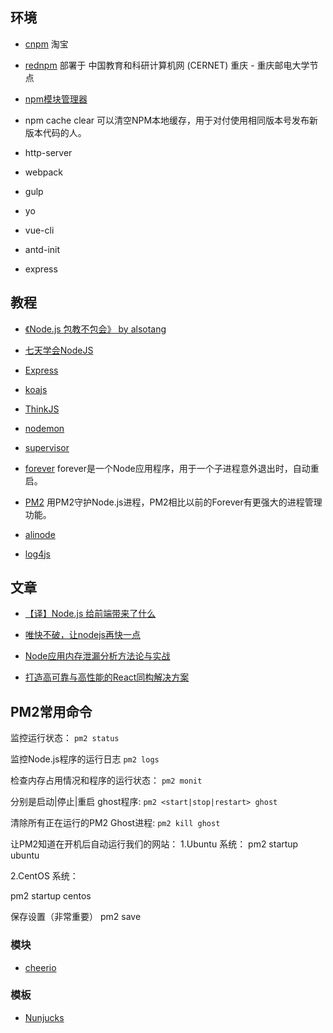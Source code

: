 ## 环境

- [cnpm](https://cnpmjs.org/) 淘宝
- [rednpm](http://npm.mirror.cqupt.edu.cn/) 部署于 中国教育和科研计算机网 (CERNET) 重庆 - 重庆邮电大学节点

- [npm模块管理器](http://javascript.ruanyifeng.com/nodejs/npm.html)

- npm cache clear 可以清空NPM本地缓存，用于对付使用相同版本号发布新版本代码的人。

- http-server
- webpack
- gulp
- yo
- vue-cli
- antd-init
- express


## 教程

- [《Node.js 包教不包会》 by alsotang](https://github.com/alsotang/node-lessons)
- [七天学会NodeJS](http://nqdeng.github.io/7-days-nodejs/)
- [Express](http://expressjs.com/)
- [koajs](https://github.com/koajs/koa)
- [ThinkJS](https://thinkjs.org/zh-cn/doc/index.html)


- [nodemon](https://github.com/remy/nodemon)
- [supervisor](https://www.npmjs.com/package/supervisor)
- [forever](https://www.npmjs.com/package/forever) forever是一个Node应用程序，用于一个子进程意外退出时，自动重启。
- [PM2](https://github.com/Unitech/pm2) 用PM2守护Node.js进程，PM2相比以前的Forever有更强大的进程管理功能。
- [alinode](http://alinode.aliyun.com/)

- [log4js](https://github.com/nomiddlename/log4js-node)


## 文章

- [【译】Node.js 给前端带来了什么](https://www.h5jun.com/post/Node.js%20%E7%BB%99%E5%89%8D%E7%AB%AF%E5%B8%A6%E6%9D%A5%E4%BA%86%E4%BB%80%E4%B9%88.html)

- [唯快不破，让nodejs再快一点](https://github.com/alibaba/beidou/blob/master/packages/beidou-docs/articles/node-performance-optimization.md)
- [Node应用内存泄漏分析方法论与实战](https://github.com/alibaba/beidou/blob/master/packages/beidou-docs/articles/node-memory-leak.md)
- [打造高可靠与高性能的React同构解决方案](https://github.com/alibaba/beidou/blob/master/packages/beidou-docs/articles/high-performance-isomorphic-app.md)

## PM2常用命令

监控运行状态：
`pm2 status`

监控Node.js程序的运行日志
`pm2 logs`

检查内存占用情况和程序的运行状态：
`pm2 monit`

分别是启动|停止|重启 ghost程序:
`pm2 <start|stop|restart> ghost`

清除所有正在运行的PM2 Ghost进程:
`pm2 kill ghost`


让PM2知道在开机后自动运行我们的网站：
1.Ubuntu 系统：
pm2 startup ubuntu

2.CentOS 系统：

pm2 startup centos

保存设置（非常重要）
pm2 save



### 模块

- [cheerio](https://github.com/cheeriojs/cheerio)

### 模板

- [Nunjucks](https://github.com/mozilla/nunjucks)


